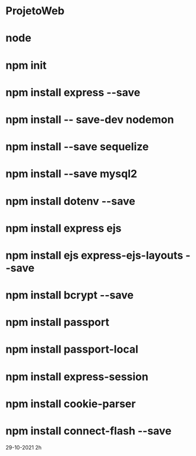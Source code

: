 # ProjetoWeb
# node
# npm init
# npm install express --save
# npm install -- save-dev nodemon
# npm install --save sequelize
# npm install --save mysql2
# npm install dotenv --save
# npm install express ejs
# npm install ejs express-ejs-layouts --save
# npm install bcrypt --save
# npm install passport
# npm install passport-local
# npm install express-session
# npm install cookie-parser
# npm install connect-flash --save
29-10-2021 2h